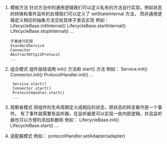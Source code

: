 1. 模板方法     针对方法中的通用逻辑我们可以定义私有的方法自行实现，例如状态的转换和事件监听的处理我们可以定义了 setStateInternal 方法，
               而非通用逻辑定义相应的抽象方法交给具体子类去实现
    例如：
       LifecycleBase.initInternal()
       LifecycleBase.startInternal()
       LifecycleBase.stopInternal()
       ...

       子类进行实现
       StandardService
       Connector
       AbstractHttp11Protocol
       ...

2. 组合模式     组件层级调用 init() 方法和 start() 方法
    例如：
        Service.init()
        Connector.init()
        ProtocolHandler.init()
        ...

        Service.start()
        Connector.start()
        ProtocolHandler.start()
        ...

3. 观察者模式        把组件的生命周期定义成相应的状态，把状态的转变看作是一个事件。
                   有了事件就需要有监听器，在监听器里可以实现一些内部逻辑，并且监听器也可以方便的添加和删除
    例如：
        LifecycleBase.init()
        LifecycleBase.start()
        ...

4. 适配器模式
    例如：
        protocolHandler.setAdapter(adapter)